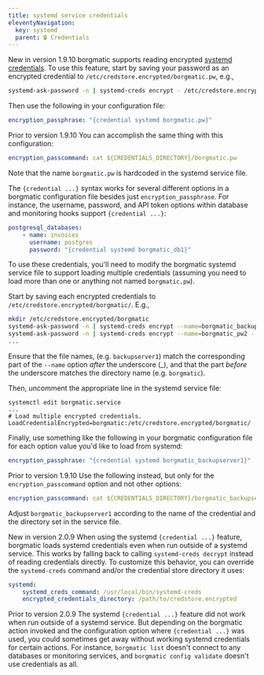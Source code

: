 ```yaml
---
title: systemd service credentials
eleventyNavigation:
  key: systemd
  parent: 🔒 Credentials
---
```

<span class="minilink minilink-addedin">New in version 1.9.10</span> borgmatic
supports reading encrypted [systemd
credentials](https://systemd.io/CREDENTIALS/). To use this feature, start by
saving your password as an encrypted credential to
`/etc/credstore.encrypted/borgmatic.pw`, e.g.,

```bash
systemd-ask-password -n | systemd-creds encrypt - /etc/credstore.encrypted/borgmatic.pw
```

Then use the following in your configuration file:

```yaml
encryption_passphrase: "{credential systemd borgmatic.pw}"
```

<span class="minilink minilink-addedin">Prior to version 1.9.10</span> You can
accomplish the same thing with this configuration:

```yaml
encryption_passcommand: cat ${CREDENTIALS_DIRECTORY}/borgmatic.pw
```

Note that the name `borgmatic.pw` is hardcoded in the systemd service file.

The `{credential ...}` syntax works for several different options in a borgmatic
configuration file besides just `encryption_passphrase`. For instance, the
username, password, and API token options within database and monitoring hooks
support `{credential ...}`:

```yaml
postgresql_databases:
    - name: invoices
      username: postgres
      password: "{credential systemd borgmatic_db1}"
```

To use these credentials, you'll need to modify the borgmatic systemd service
file to support loading multiple credentials (assuming you need to load more
than one or anything not named `borgmatic.pw`).

Start by saving each encrypted credentials to
`/etc/credstore.encrypted/borgmatic/`. E.g.,

```bash
mkdir /etc/credstore.encrypted/borgmatic
systemd-ask-password -n | systemd-creds encrypt --name=borgmatic_backupserver1 - /etc/credstore.encrypted/borgmatic/backupserver1
systemd-ask-password -n | systemd-creds encrypt --name=borgmatic_pw2 - /etc/credstore.encrypted/borgmatic/pw2
...
```

Ensure that the file names, (e.g. `backupserver1`) match the corresponding part
of the `--name` option *after* the underscore (_), and that the part *before*
the underscore matches the directory name (e.g. `borgmatic`).

Then, uncomment the appropriate line in the systemd service file:

```
systemctl edit borgmatic.service
...
# Load multiple encrypted credentials.
LoadCredentialEncrypted=borgmatic:/etc/credstore.encrypted/borgmatic/
```

Finally, use something like the following in your borgmatic configuration file
for each option value you'd like to load from systemd:

```yaml
encryption_passphrase: "{credential systemd borgmatic_backupserver1}"
```

<span class="minilink minilink-addedin">Prior to version 1.9.10</span> Use the
following instead, but only for the `encryption_passcommand` option and
not other options:

```yaml
encryption_passcommand: cat ${CREDENTIALS_DIRECTORY}/borgmatic_backupserver1
```

Adjust `borgmatic_backupserver1` according to the name of the credential and the
directory set in the service file.

<span class="minilink minilink-addedin">New in version 2.0.9</span> When using
the systemd `{credential ...}` feature, borgmatic loads systemd credentials even
when run outside of a systemd service. This works by falling back to calling
`systemd-creds decrypt` instead of reading credentials directly. To customize
this behavior, you can override the `systemd-creds` command and/or the
credential store directory it uses:

```yaml
systemd:
    systemd_creds_command: /usr/local/bin/systemd-creds
    encrypted_credentials_directory: /path/to/credstore.encrypted
```

<span class="minilink minilink-addedin">Prior to version 2.0.9</span> The
systemd `{credential ...}` feature did not work when run outside of a systemd
service. But depending on the borgmatic action invoked and the configuration
option where `{credential ...}` was used, you could sometimes get away without
working systemd credentials for certain actions. For instance, `borgmatic list`
doesn't connect to any databases or monitoring services, and `borgmatic config
validate` doesn't use credentials as all.
